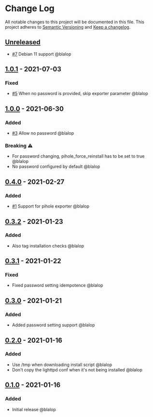 # Change Log
All notable changes to this project will be documented in this file.
This project adheres to [Semantic Versioning](http://semver.org/) and [Keep a changelog](https://github.com/olivierlacan/keep-a-changelog).

## [Unreleased](https://github.com/blalop/ansible-role-pihole/tree/main)
* [#7](https://github.com/blalop/ansible-role-pihole/issues/7) Debian 11 support @blalop

## [1.0.1](https://github.com/blalop/ansible-role-pihole/tree/1.0.1) - 2021-07-03
### Fixed
* [#5](https://github.com/blalop/ansible-role-pihole/issues/5) When no password is provided, skip exporter parameter @blalop

## [1.0.0](https://github.com/blalop/ansible-role-pihole/tree/1.0.0) - 2021-06-30
### Added
* [#3](https://github.com/blalop/ansible-role-pihole/issues/3) Allow no password @blalop
### Breaking :warning:
* For password changing, pihole_force_reinstall has to be set to true @blalop
* No password configured by default @blalop

## [0.4.0](https://github.com/blalop/ansible-role-pihole/tree/0.4.0) - 2021-02-27
### Added
* [#1](https://github.com/blalop/ansible-role-pihole/issues/1) Support for pihole exporter @blalop

## [0.3.2](https://github.com/blalop/ansible-role-pihole/tree/0.3.2) - 2021-01-23
### Added
* Also tag installation checks @blalop

## [0.3.1](https://github.com/blalop/ansible-role-pihole/tree/0.3.1) - 2021-01-22
### Fixed
* Fixed password setting idempotence @blalop

## [0.3.0](https://github.com/blalop/ansible-role-pihole/tree/0.3.0) - 2021-01-21
### Added
* Added password setting support @blalop

## [0.2.0](https://github.com/blalop/ansible-role-pihole/tree/0.2.0) - 2021-01-16
### Added
* Use /tmp when downloading install script @blalop
* Don't copy the lighttpd conf when it's not being installed @blalop

## [0.1.0](https://github.com/blalop/ansible-role-pihole/tree/0.1.0) - 2021-01-16
### Added
* Initial release @blalop
